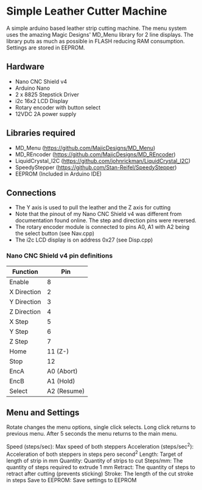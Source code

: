 # Simple Leather Cutter Machine
A simple arduino based leather strip cutting machine.
The menu system uses the amazing Magic Designs' MD_Menu library for 2 line displays. The library puts as much as possible in FLASH reducing RAM consumption. Settings are stored in EEPROM.
## Hardware
- Nano CNC Shield v4
- Arduino Nano
- 2 x 8825 Stepstick Driver
- i2c 16x2 LCD Display
- Rotary encoder with button select
- 12VDC 2A power supply
## Libraries required
- MD_Menu (https://github.com/MajicDesigns/MD_Menu)
- MD_REncoder (https://github.com/MajicDesigns/MD_REncoder)
- LiquidCrystal_I2C (https://github.com/johnrickman/LiquidCrystal_I2C)
- SpeedyStepper (https://github.com/Stan-Reifel/SpeedyStepper)
- EEPROM (Included in Arduino IDE)
## Connections
- The Y axis is used to pull the leather and the Z axis for cutting
- Note that the pinout of my Nano CNC Shield v4 was different from documentation found online. The step and direction pins were reversed.
- The rotary encoder module is connected to pins A0, A1 with A2 being the select button (see Nav.cpp)
- The i2c LCD display is on address 0x27 (see Disp.cpp)
### Nano CNC Shield v4 pin definitions
Function | Pin
--- | ---
Enable | 8
X Direction | 2
Y Direction | 3
Z Direction | 4
X Step | 5
Y Step | 6
Z Step | 7
Home | 11 (Z-)
Stop | 12
EncA | A0 (Abort)
EncB | A1 (Hold)
Select | A2 (Resume)
## Menu and Settings
Rotate changes the menu options, single click selects.
Long click returns to previous menu.
After 5 seconds the menu returns to the main menu.

Speed (steps/sec): Max speed of both steppers
Acceleration (steps/sec<sup>2</sup>): Acceleration of both steppers in steps pero second<sup>2</sup>
Length: Target of length of strip in mm
Quantity: Quantity of strips to cut
Steps/mm: The quantity of steps required to extrude 1 mm
Retract: The quantity of steps to retract after cutting (prevents sticking)
Stroke: The length of the cut stroke in steps
Save to EEPROM: Save settings to EEPROM
 